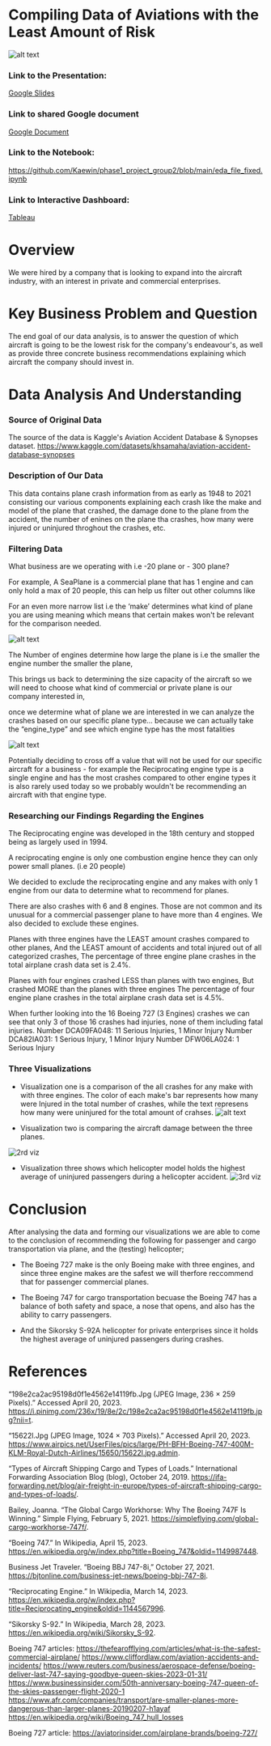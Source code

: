 # Compiling Data of Aviations with the Least Amount of Risk 
![alt text](https://www.airpics.net/UserFiles/pics/large/PH-BFH-Boeing-747-400M-KLM-Royal-Dutch-Airlines/15650/15622l.jpg)

### Link to the Presentation:
[Google Slides](https://docs.google.com/presentation/d/1enJwfd8tEOVktCor2oLFIEsfJo3zUZKYbw-Betb_ivA/edit?usp=sharing)

### Link to shared Google document
[Google Document](https://docs.google.com/document/d/1E14m0Rzj6lvLjL-SPDnxHwR3FHaAxe7cRZ2fNWmaQ-M/edit)

### Link to the Notebook:
https://github.com/Kaewin/phase1_project_group2/blob/main/eda_file_fixed.ipynb

### Link to Interactive Dashboard:
[Tableau](https://public.tableau.com/app/profile/jonnie.brown/viz/LowRiskAviation/LowRiskAviation?publish=yes)

# Overview

We were hired by a company that is looking to expand into the aircraft industry, with an interest in private and commercial enterprises. 


# Key Business Problem and Question

The end goal of our data analysis, is to answer the question of which aircraft is going to be the lowest risk for the company's endeavour's, as well as provide three concrete business recommendations explaining which aircraft the company should invest in.


# Data Analysis And Understanding


### Source of Original Data

The source of the data is Kaggle's Aviation Accident Database & Synopses dataset.
https://www.kaggle.com/datasets/khsamaha/aviation-accident-database-synopses


### Description of Our Data

This data contains plane crash information from as early as 1948 to 2021 consisting our various components explaining each crash like the make and model of the plane that crashed, the damage done to the plane from the accident, the number of enines on the plane tha crashes, how many were injured or uninjured throghout the crashes, etc.


### Filtering Data

What business are we operating with i.e -20 plane or - 300 plane? 

For example, A SeaPlane is a commercial plane that has 1 engine and can only hold a max of 20 people, this can help us filter out other columns like 

For an even more narrow list i.e the ‘make’ determines what kind of plane you are using meaning which means that certain makes won't be relevant for the comparison needed.

![alt text](https://github.com/Kaewin/phase1_project_group2/blob/main/engnum.png)

The Number of engines determine how large the plane is i.e the smaller the engine number the smaller the plane, 

This brings us back to determining the size capacity of the aircraft so we will need to choose what kind of commercial or private plane is our company interested in,

once we determine what of plane we are interested in we can analyze the crashes based on our specific plane type… because we can actually take the “engine_type” and see which engine type has the most fatalities 

![alt text](https://github.com/Kaewin/phase1_project_group2/blob/main/engtype.png)

Potentially deciding to cross off a value that will not be used for our specific aircraft for a business - for example the Reciprocating engine type is a single engine and has the most crashes compared to other engine types it is also rarely used today so we probably wouldn't be recommending an aircraft with that engine type.




### Researching our Findings Regarding the Engines

The Reciprocating engine was developed in the 18th century and stopped being as largely used in 1994. 

A reciprocating engine is only one combustion engine hence they can only power small planes. (i.e 20 people)

We decided to exclude the reciprocating engine and any makes with only 1 engine from our data to determine what to recommend for planes. 

There are also crashes with 6 and 8 engines. Those are not common and its unusual for a commercial passenger plane to have more than 4 engines. We also decided to exclude these engines.

Planes with three engines have the LEAST amount crashes compared to other planes, 
And the LEAST amount of accidents and total injured out of all categorized crashes,
The percentage of three engine plane crashes in the total airplane crash data set is 2.4%.

Planes with four engines crashed LESS than planes with two engines,
But crashed MORE than the planes with three engines
The percentage of four engine plane crashes in the total airplane crash data set is 4.5%.

When further looking into the 16 Boeing 727 (3 Engines) crashes we can see that only 3 of those 16 crashes had injuries, none of them including fatal injuries.
Number DCA09FA048: 11 Serious Injuries, 1 Minor Injury
Number DCA82IA031: 1 Serious Injury, 1 Minor Injury
Number DFW06LA024: 1 Serious Injury


### Three Visualizations

- Visualization one is a comparison of the all crashes for any make with with three engines. The color of each make's bar represents how many were Injured in the total number of crashes, while the text represens how many were uninjured for the total amount of crahses.
![alt text](https://github.com/Kaewin/phase1_project_group2/blob/main/Plane%20makes%20with%20three%20engines%20displaying%20how%20many%20injured%20or%20uninjured%20in%20all%20crashes.png)

- Visualization two is comparing the aircraft damage between the three planes. 

![2rd viz](https://github.com/Kaewin/phase1_project_group2/blob/main/vis_kaelyn_resized_again.png)

- Visualization three shows which helicopter model holds the highest average of uninjured passengers during a helicopter accident.
![3rd viz](https://user-images.githubusercontent.com/116228715/233688979-650bbac8-6bd4-440c-828e-1131844236b8.png)


# Conclusion

After analysing the data and forming our visualizations we are able to come to the conclusion of recommending the following for passenger and cargo transportation via plane, and the (testing) helicopter;

- The Boeing 727 make is the only Boeing make with three engines, and since three engine makes are the safest we will therfore reccommend that for passenger commercial planes.

- The Boeing 747 for cargo transportation becuase the Boeing 747 has a balance of both safety and space, a nose that opens, and also has the ability to carry passengers.

- And the Sikorsky S-92A helicopter for private enterprises since it holds the highest average of uninjured passengers during crashes. 


# References

“198e2ca2ac95198d0f1e4562e14119fb.Jpg (JPEG Image, 236 × 259 Pixels).” Accessed April 20, 2023. https://i.pinimg.com/236x/19/8e/2c/198e2ca2ac95198d0f1e4562e14119fb.jpg?nii=t.

“15622l.Jpg (JPEG Image, 1024 × 703 Pixels).” Accessed April 20, 2023. https://www.airpics.net/UserFiles/pics/large/PH-BFH-Boeing-747-400M-KLM-Royal-Dutch-Airlines/15650/15622l.jpg.admin. 

“Types of Aircraft Shipping Cargo and Types of Loads.” International Forwarding Association Blog (blog), October 24, 2019. https://ifa-forwarding.net/blog/air-freight-in-europe/types-of-aircraft-shipping-cargo-and-types-of-loads/. 

Bailey, Joanna. “The Global Cargo Workhorse: Why The Boeing 747F Is Winning.” Simple Flying, February 5, 2021. https://simpleflying.com/global-cargo-workhorse-747f/.

“Boeing 747.” In Wikipedia, April 15, 2023. https://en.wikipedia.org/w/index.php?title=Boeing_747&oldid=1149987448.

Business Jet Traveler. “Boeing BBJ 747-8i,” October 27, 2021. https://bjtonline.com/business-jet-news/boeing-bbj-747-8i.

“Reciprocating Engine.” In Wikipedia, March 14, 2023. https://en.wikipedia.org/w/index.php?title=Reciprocating_engine&oldid=1144567996.

“Sikorsky S-92.” In Wikipedia, March 28, 2023. https://en.wikipedia.org/wiki/Sikorsky_S-92.

Boeing 747 articles:
https://thefearofflying.com/articles/what-is-the-safest-commercial-airplane/
https://www.cliffordlaw.com/aviation-accidents-and-incidents/
https://www.reuters.com/business/aerospace-defense/boeing-deliver-last-747-saying-goodbye-queen-skies-2023-01-31/
https://www.businessinsider.com/50th-anniversary-boeing-747-queen-of-the-skies-passenger-flight-2020-1
https://www.afr.com/companies/transport/are-smaller-planes-more-dangerous-than-larger-planes-20190207-h1ayaf
https://en.wikipedia.org/wiki/Boeing_747_hull_losses

Boeing 727 article: https://aviatorinsider.com/airplane-brands/boeing-727/


